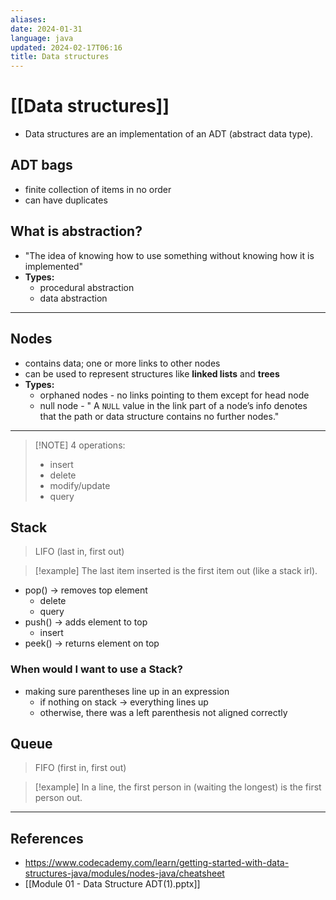 ```yaml
---
aliases: 
date: 2024-01-31
language: java
updated: 2024-02-17T06:16
title: Data structures
---
```

# [[Data structures]]
- Data structures are an implementation of an ADT (abstract data type).
## ADT bags
- finite collection of items in no order
- can have duplicates
## What is abstraction?
- "The idea of knowing how to use something without knowing how it is implemented"
- **Types:**
	- procedural abstraction
	- data abstraction

___
## Nodes
- contains data; one or more links to other nodes
- can be used to represent structures like **linked lists** and **trees**
- **Types:**
	- orphaned nodes - no links pointing to them except for head node
	- null node - " A `NULL` value in the link part of a node’s info denotes that the path or data structure contains no further nodes."

___

> [!NOTE] 4 operations:
> - insert
> - delete
> - modify/update
> - query

## Stack
> LIFO (last in, first out)

> [!example]
> The last item inserted is the first item out (like a stack irl).

- pop() -> removes top element
	- delete
	- query
- push() -> adds element to top
	- insert
- peek() -> returns element on top
### When would I want to use a Stack?
- making sure parentheses line up in an expression
	- if nothing on stack -> everything lines up
	- otherwise, there was a left parenthesis not aligned correctly

## Queue
> FIFO (first in, first out)

> [!example]
> In a line, the first person in (waiting the longest) is the first person out.



___
## References
- https://www.codecademy.com/learn/getting-started-with-data-structures-java/modules/nodes-java/cheatsheet
- [[Module 01 - Data Structure ADT(1).pptx]]